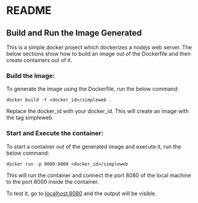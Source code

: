 # README
## Build and Run the Image Generated

This is a simple docker project which dockerizes a nodejs web server. The below sections show how to build an image out of the Dockerfile and then create containers out of it.
### Build the Image:
To generate the image using the Dockerfile, run the below command:

`docker build -t <docker_id>/simpleweb .`

Replace the docker_id with your docker_id. This will create an image with the tag simpleweb.

### Start and Execute the container:
To start a container out of the generated image and execute it, run the below command:

`docker run -p 8080:8000 <docker_id>/simpleweb`

This will run the container and connect the port 8080 of the local machine to the port 8000 inside the container.

To test it, go to [localhost:8080](http://localhost:8080/) and the output will be visible.
